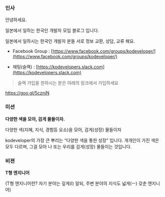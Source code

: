 ### 인사

안녕하세요.

일본에서 일하는 한국인 개발자 모임 블로그 입니다.

일본에서 일하시는 한국인 개발자 분들 서로 정보 교환, 상담, 교류 해요.

* Facebook Group : [https://www.facebook.com/groups/kodeveloper/](https://www.facebook.com/groups/kodeveloper/)

* 채팅(슬랙) : [https://kodevelopers.slack.com](https://kodevelopers.slack.com)

> 슬랙 가입을 원하시는 분은 아래의 링크에서 가입하세요

https://goo.gl/5czniN


### 미션

**다양한 색을 모아, 검게 물들이자.**

다양한 색(지혜, 지식, 경험등 요소)을 모아, 검게(성장) 물들이자

kodeveloper의 가장 큰 뿌리는 “다양한 색을 통한 성장” 입니다.
개개인이 가진 색은 모두 다르며, 그걸 모아 나 또는 우리를 검게(성장) 물들이는 것입니다.

### 비젼

**T형 엔지니어**

(T형 엔지니어란? 자기 분야는 깊게(I) 알되, 주변 분야의 지식도 넓게(ㅡ) 갖춘 엔지니어)
